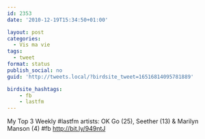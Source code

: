 ```yaml
---
id: 2353
date: '2010-12-19T15:34:50+01:00'

layout: post
categories:
  - Vis ma vie
tags:
  - tweet
format: status
publish_social: no
guid: 'http://tweets.local/?birdsite_tweet=16516814095781889'

birdsite_hashtags:
    - fb
    - lastfm
---
```


My Top 3 Weekly #lastfm artists: OK Go (25), Seether (13) &amp; Marilyn Manson (4) #fb http://bit.ly/949ntJ